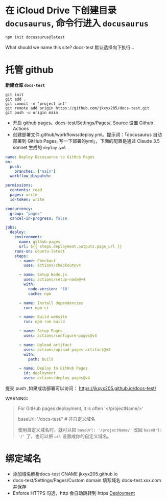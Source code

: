 # 在 iCloud Drive 下创建目录 `docusaurus`, 命令行进入 `docusaurus`
```
npm init docusaurus@latest
```

What should we name this site? docs-test
默认选择向下执行...

# 托管 github
**新建仓库 `docs-test`**
```
git init
git add .
git commit -m 'project int'
git remote add origin https://github.com/jkxyx205/docs-test.git
git push -u origin main
```
- 开启 github pages。docs-test/Settings/Pages/, Source 设置 Github Actions
- 创建部署文件.github/workflows/deploy.yml。提示词：「docusaurus 自动部署到 GitHub Pages, 写一下部署的yml」，下面的配置是通过 Claude 3.5 sonnet 生成的
`deploy.yml`
```yml
name: Deploy Docusaurus to GitHub Pages
on:
  push:
    branches: ["main"]
  workflow_dispatch:

permissions:
  contents: read
  pages: write
  id-token: write

concurrency:
  group: "pages"
  cancel-in-progress: false

jobs:
  deploy:
    environment:
      name: github-pages
      url: ${{ steps.deployment.outputs.page_url }}
    runs-on: ubuntu-latest
    steps:
      - name: Checkout
        uses: actions/checkout@v4

      - name: Setup Node.js
        uses: actions/setup-node@v4
        with:
          node-version: '18'
          cache: npm

      - name: Install dependencies
        run: npm ci

      - name: Build website
        run: npm run build

      - name: Setup Pages
        uses: actions/configure-pages@v4

      - name: Upload artifact
        uses: actions/upload-pages-artifact@v3
        with:
          path: build

      - name: Deploy to GitHub Pages
        id: deployment
        uses: actions/deploy-pages@v4
```
提交 push ,如果成功部署可以访问： https://jkxyx205.github.io/docs-test/

WARNING:
> For GitHub pages deployment, it is often '&lt;/projectName/&gt;'
> 
> baseUrl: '/docs-test/' # 非自定义域名
>
> 使用自定义域名时，就可以把 `baseUrl: '/projectName/'` 改回 `baseUrl: '/'` 了，也可以把 `url` 设置成你的自定义域名。


# 绑定域名
- 添加域名解析docs-test CNAME jkxyx205.github.io
- docs-test/Settings/Pages/Custom domain 填写域名 docs-test.xxx.com 并保存
- Enforce HTTPS 勾选，http 会自动跳转到 https
[Deployment](https://docusaurus.io/docs/next/deployment)

